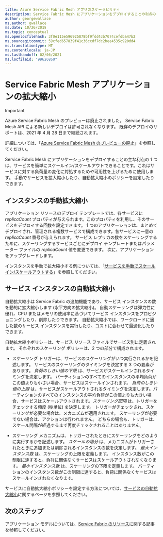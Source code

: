 ```yaml
---
title: Azure Service Fabric Mesh アプリのスケーラビリティ
description: Service Fabric Mesh にアプリケーションをデプロイすることの利点の 1 つは、手動でも自動スケールのポリシーを使用した場合でも、サービスを簡単にスケーリングできることです。
author: georgewallace
ms.author: gwallace
ms.date: 10/26/2018
ms.topic: conceptual
ms.openlocfilehash: 3f0e115e596925878bf9fdd43b7074cefdba47b2
ms.sourcegitcommit: 59cfed657839f41c36ccdf7dc2bee4535c920dd4
ms.translationtype: HT
ms.contentlocale: ja-JP
ms.lasthandoff: 02/06/2021
ms.locfileid: "99626860"
---
```

# <a name="scaling-service-fabric-mesh-applications"></a>Service Fabric Mesh アプリケーションの拡大縮小

> [!IMPORTANT]
> Azure Service Fabric Mesh のプレビューは廃止されました。 Service Fabric Mesh API による新しいデプロイは許可されなくなります。 既存のデプロイのサポートは、2021 年 4 月 28 日まで継続されます。
> 
> 詳細については、「[Azure Service Fabric Mesh のプレビューの廃止](https://azure.microsoft.com/updates/azure-service-fabric-mesh-preview-retirement/)」を参照してください。

Service Fabric Mesh にアプリケーションをデプロイすることの主な利点の 1 つは、サービスを簡単にスケールイン/スケールアウトできることです。これはサービスに対する負荷量の変化に対処するためや可用性を上げるために使用します。 手動でサービスを拡大縮小したり、自動拡大縮小のポリシーを設定したりできます。

## <a name="manual-scaling-instances"></a>インスタンスの手動拡大縮小

アプリケーション リソースのデプロイ テンプレートでは、各サービスに *replicaCount* プロパティが与えられます。このプロパティを利用し、そのサービスをデプロイする回数を設定できます。 1 つのアプリケーションは、まとめてデプロイされ、管理される複数サービスで構成できます。各サービスに一意の *replicaCount* 番号が与えられます。 サービス レプリカの数をスケーリングするために、スケーリングするサービスごとにデプロイ テンプレートまたはパラメーター ファイルの *replicaCount* 値を変更できます。 次に、アプリケーションをアップグレードします。

インスタンスを手動で拡大縮小する例については、「[サービスを手動でスケールイン/スケールアウトする](service-fabric-mesh-tutorial-template-scale-services.md)」を参照してください。

## <a name="autoscaling-service-instances"></a>サービス インスタンスの自動拡大縮小
自動拡大縮小は Service Fabric の追加機能であり、サービス インスタンスの数を動的に拡大縮小します (水平方向の拡大縮小)。 自動スケーリングは弾力性に優れ、CPU またはメモリの使用率に基づいてサービス インスタンスをプロビジョニングしたり、削除したりできます。  自動拡大縮小では、ワークロードに適した数のサービス インスタンスを実行したり、コストに合わせて最適化したりできます。

自動拡大縮小ポリシーは、サービス リソース ファイルでサービス別に定義されます。 それぞれのスケーリング ポリシーは、2 つの部分で構成されます。

- スケーリング トリガーは、サービスのスケーリングがいつ実行されるかを記述します。 サービスのスケーリングのタイミングを決定する 3 つの要素があります。 *負荷のしきい値の下限* は、サービスがスケールインされるタイミングを決定します。 パーティションのすべてのインスタンスの平均負荷がこの値よりも小さい場合、サービスはスケールインされます。 *負荷のしきい値の上限* は、サービスがスケールアウトされるタイミングを決定します。パーティションのすべてのインスタンスの平均負荷がこの値よりも大きい場合、サービスはスケールアウトされます。*スケーリング間隔* は、トリガーをチェックする頻度 (秒単位) を決定します。 トリガーがチェックされ、スケーリングが必要な場合は、メカニズムが適用されます。 スケーリングが必要でない場合は、アクションは行われません。 どちらの場合も、トリガーは、スケール間隔が経過するまで再度チェックされることはありません。

- スケーリング メカニズムは、トリガーされたときにスケーリングをどのように実行するかを記述します。 *スケールの増分* は、メカニズムがトリガーされたときに追加または削除されるインスタンスの数を決定します。 *最大インスタンス数* は、スケーリングの上限を定義します。 インスタンス数がこの制限に達すると、負荷に関係なくサービスはスケールアウトされなくなります。 *最小インスタンス数* は、スケーリングの下限を定義します。 パーティションのインスタンス数がこの制限に達すると、負荷に関係なくサービスはスケールインされなくなります。

サービスに自動拡大縮小ポリシーを設定する方法については、[サービスの自動拡大縮小](service-fabric-mesh-howto-auto-scale-services.md)に関するページを参照してください。

## <a name="next-steps"></a>次のステップ

アプリケーション モデルについては、[Service Fabric のリソース](service-fabric-mesh-service-fabric-resources.md)に関する記事を参照してください。
